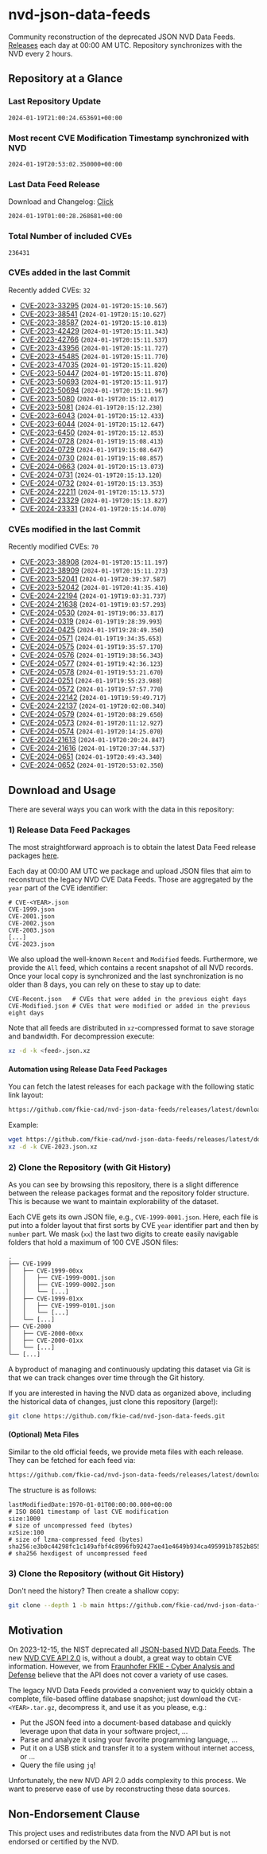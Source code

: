 # nvd-json-data-feeds

Community reconstruction of the deprecated JSON NVD Data Feeds. 
[Releases](https://github.com/fkie-cad/nvd-json-data-feeds/releases/latest) each day at 00:00 AM UTC.
Repository synchronizes with the NVD every 2 hours.

## Repository at a Glance

### Last Repository Update

```plain
2024-01-19T21:00:24.653691+00:00
```

### Most recent CVE Modification Timestamp synchronized with NVD

```plain
2024-01-19T20:53:02.350000+00:00
```

### Last Data Feed Release

Download and Changelog: [Click](https://github.com/fkie-cad/nvd-json-data-feeds/releases/latest)

```plain
2024-01-19T01:00:28.268681+00:00
```

### Total Number of included CVEs

```plain
236431
```

### CVEs added in the last Commit

Recently added CVEs: `32`

* [CVE-2023-33295](CVE-2023/CVE-2023-332xx/CVE-2023-33295.json) (`2024-01-19T20:15:10.567`)
* [CVE-2023-38541](CVE-2023/CVE-2023-385xx/CVE-2023-38541.json) (`2024-01-19T20:15:10.627`)
* [CVE-2023-38587](CVE-2023/CVE-2023-385xx/CVE-2023-38587.json) (`2024-01-19T20:15:10.813`)
* [CVE-2023-42429](CVE-2023/CVE-2023-424xx/CVE-2023-42429.json) (`2024-01-19T20:15:11.343`)
* [CVE-2023-42766](CVE-2023/CVE-2023-427xx/CVE-2023-42766.json) (`2024-01-19T20:15:11.537`)
* [CVE-2023-43956](CVE-2023/CVE-2023-439xx/CVE-2023-43956.json) (`2024-01-19T20:15:11.727`)
* [CVE-2023-45485](CVE-2023/CVE-2023-454xx/CVE-2023-45485.json) (`2024-01-19T20:15:11.770`)
* [CVE-2023-47035](CVE-2023/CVE-2023-470xx/CVE-2023-47035.json) (`2024-01-19T20:15:11.820`)
* [CVE-2023-50447](CVE-2023/CVE-2023-504xx/CVE-2023-50447.json) (`2024-01-19T20:15:11.870`)
* [CVE-2023-50693](CVE-2023/CVE-2023-506xx/CVE-2023-50693.json) (`2024-01-19T20:15:11.917`)
* [CVE-2023-50694](CVE-2023/CVE-2023-506xx/CVE-2023-50694.json) (`2024-01-19T20:15:11.967`)
* [CVE-2023-5080](CVE-2023/CVE-2023-50xx/CVE-2023-5080.json) (`2024-01-19T20:15:12.017`)
* [CVE-2023-5081](CVE-2023/CVE-2023-50xx/CVE-2023-5081.json) (`2024-01-19T20:15:12.230`)
* [CVE-2023-6043](CVE-2023/CVE-2023-60xx/CVE-2023-6043.json) (`2024-01-19T20:15:12.433`)
* [CVE-2023-6044](CVE-2023/CVE-2023-60xx/CVE-2023-6044.json) (`2024-01-19T20:15:12.647`)
* [CVE-2023-6450](CVE-2023/CVE-2023-64xx/CVE-2023-6450.json) (`2024-01-19T20:15:12.853`)
* [CVE-2024-0728](CVE-2024/CVE-2024-07xx/CVE-2024-0728.json) (`2024-01-19T19:15:08.413`)
* [CVE-2024-0729](CVE-2024/CVE-2024-07xx/CVE-2024-0729.json) (`2024-01-19T19:15:08.647`)
* [CVE-2024-0730](CVE-2024/CVE-2024-07xx/CVE-2024-0730.json) (`2024-01-19T19:15:08.857`)
* [CVE-2024-0663](CVE-2024/CVE-2024-06xx/CVE-2024-0663.json) (`2024-01-19T20:15:13.073`)
* [CVE-2024-0731](CVE-2024/CVE-2024-07xx/CVE-2024-0731.json) (`2024-01-19T20:15:13.120`)
* [CVE-2024-0732](CVE-2024/CVE-2024-07xx/CVE-2024-0732.json) (`2024-01-19T20:15:13.353`)
* [CVE-2024-22211](CVE-2024/CVE-2024-222xx/CVE-2024-22211.json) (`2024-01-19T20:15:13.573`)
* [CVE-2024-23329](CVE-2024/CVE-2024-233xx/CVE-2024-23329.json) (`2024-01-19T20:15:13.827`)
* [CVE-2024-23331](CVE-2024/CVE-2024-233xx/CVE-2024-23331.json) (`2024-01-19T20:15:14.070`)


### CVEs modified in the last Commit

Recently modified CVEs: `70`

* [CVE-2023-38908](CVE-2023/CVE-2023-389xx/CVE-2023-38908.json) (`2024-01-19T20:15:11.197`)
* [CVE-2023-38909](CVE-2023/CVE-2023-389xx/CVE-2023-38909.json) (`2024-01-19T20:15:11.273`)
* [CVE-2023-52041](CVE-2023/CVE-2023-520xx/CVE-2023-52041.json) (`2024-01-19T20:39:37.587`)
* [CVE-2023-52042](CVE-2023/CVE-2023-520xx/CVE-2023-52042.json) (`2024-01-19T20:41:35.410`)
* [CVE-2024-22194](CVE-2024/CVE-2024-221xx/CVE-2024-22194.json) (`2024-01-19T19:03:31.737`)
* [CVE-2024-21638](CVE-2024/CVE-2024-216xx/CVE-2024-21638.json) (`2024-01-19T19:03:57.293`)
* [CVE-2024-0530](CVE-2024/CVE-2024-05xx/CVE-2024-0530.json) (`2024-01-19T19:06:33.817`)
* [CVE-2024-0319](CVE-2024/CVE-2024-03xx/CVE-2024-0319.json) (`2024-01-19T19:28:39.993`)
* [CVE-2024-0425](CVE-2024/CVE-2024-04xx/CVE-2024-0425.json) (`2024-01-19T19:28:49.350`)
* [CVE-2024-0571](CVE-2024/CVE-2024-05xx/CVE-2024-0571.json) (`2024-01-19T19:34:35.653`)
* [CVE-2024-0575](CVE-2024/CVE-2024-05xx/CVE-2024-0575.json) (`2024-01-19T19:35:57.170`)
* [CVE-2024-0576](CVE-2024/CVE-2024-05xx/CVE-2024-0576.json) (`2024-01-19T19:38:56.343`)
* [CVE-2024-0577](CVE-2024/CVE-2024-05xx/CVE-2024-0577.json) (`2024-01-19T19:42:36.123`)
* [CVE-2024-0578](CVE-2024/CVE-2024-05xx/CVE-2024-0578.json) (`2024-01-19T19:53:21.670`)
* [CVE-2024-0251](CVE-2024/CVE-2024-02xx/CVE-2024-0251.json) (`2024-01-19T19:55:23.980`)
* [CVE-2024-0572](CVE-2024/CVE-2024-05xx/CVE-2024-0572.json) (`2024-01-19T19:57:57.770`)
* [CVE-2024-22142](CVE-2024/CVE-2024-221xx/CVE-2024-22142.json) (`2024-01-19T19:59:49.717`)
* [CVE-2024-22137](CVE-2024/CVE-2024-221xx/CVE-2024-22137.json) (`2024-01-19T20:02:08.340`)
* [CVE-2024-0579](CVE-2024/CVE-2024-05xx/CVE-2024-0579.json) (`2024-01-19T20:08:29.650`)
* [CVE-2024-0573](CVE-2024/CVE-2024-05xx/CVE-2024-0573.json) (`2024-01-19T20:11:12.927`)
* [CVE-2024-0574](CVE-2024/CVE-2024-05xx/CVE-2024-0574.json) (`2024-01-19T20:14:25.070`)
* [CVE-2024-21613](CVE-2024/CVE-2024-216xx/CVE-2024-21613.json) (`2024-01-19T20:20:24.847`)
* [CVE-2024-21616](CVE-2024/CVE-2024-216xx/CVE-2024-21616.json) (`2024-01-19T20:37:44.537`)
* [CVE-2024-0651](CVE-2024/CVE-2024-06xx/CVE-2024-0651.json) (`2024-01-19T20:49:43.340`)
* [CVE-2024-0652](CVE-2024/CVE-2024-06xx/CVE-2024-0652.json) (`2024-01-19T20:53:02.350`)


## Download and Usage

There are several ways you can work with the data in this repository:

### 1) Release Data Feed Packages

The most straightforward approach is to obtain the latest Data Feed release packages [here](https://github.com/fkie-cad/nvd-json-data-feeds/releases/latest).

Each day at 00:00 AM UTC we package and upload JSON files that aim to reconstruct the legacy NVD CVE Data Feeds.
Those are aggregated by the `year` part of the CVE identifier:

```
# CVE-<YEAR>.json
CVE-1999.json
CVE-2001.json
CVE-2002.json
CVE-2003.json
[...]
CVE-2023.json
```

We also upload the well-known `Recent` and `Modified` feeds.
Furthermore, we provide the `All` feed, which contains a recent snapshot of all NVD records.
Once your local copy is synchronized and the last synchronization is no older than 8 days, you can rely on these to stay up to date:

```plain
CVE-Recent.json   # CVEs that were added in the previous eight days
CVE-Modified.json # CVEs that were modified or added in the previous eight days
```

Note that all feeds are distributed in `xz`-compressed format to save storage and bandwidth.
For decompression execute:

```sh
xz -d -k <feed>.json.xz
```


#### Automation using Release Data Feed Packages

You can fetch the latest releases for each package with the following static link layout:

```sh
https://github.com/fkie-cad/nvd-json-data-feeds/releases/latest/download/CVE-<YEAR>.json.xz
```

Example:

```sh
wget https://github.com/fkie-cad/nvd-json-data-feeds/releases/latest/download/CVE-2023.json.xz
xz -d -k CVE-2023.json.xz
```



### 2) Clone the Repository (with Git History)

As you can see by browsing this repository, there is a slight difference between the release packages format and the repository folder structure.
This is because we want to maintain explorability of the dataset.

Each CVE gets its own JSON file, e.g., `CVE-1999-0001.json`.
Here, each file is put into a folder layout that first sorts by CVE `year` identifier part and then by `number` part.
We mask (`xx`) the last two digits to create easily navigable folders that hold a maximum of 100 CVE JSON files:

```plain
.
├── CVE-1999
│   ├── CVE-1999-00xx
│   │   ├── CVE-1999-0001.json
│   │   ├── CVE-1999-0002.json
│   │   └── [...]
│   ├── CVE-1999-01xx
│   │   ├── CVE-1999-0101.json
│   │   └── [...]
│   └── [...]
├── CVE-2000
│   ├── CVE-2000-00xx
│   ├── CVE-2000-01xx
│   └── [...]
└── [...]
```

A byproduct of managing and continuously updating this dataset via Git is that we can track changes over time through the Git history.

If you are interested in having the NVD data as organized above, including the historical data of changes, just clone this repository (large!):

```sh
git clone https://github.com/fkie-cad/nvd-json-data-feeds.git
```

#### (Optional) Meta Files

Similar to the old official feeds, we provide meta files with each release. They can be fetched for each feed via:

```sh
https://github.com/fkie-cad/nvd-json-data-feeds/releases/latest/download/CVE-<YEAR>.meta
```

The structure is as follows:

```plain
lastModifiedDate:1970-01-01T00:00:00.000+00:00                          # ISO 8601 timestamp of last CVE modification
size:1000                                                               # size of uncompressed feed (bytes)
xzSize:100                                                              # size of lzma-compressed feed (bytes)
sha256:e3b0c44298fc1c149afbf4c8996fb92427ae41e4649b934ca495991b7852b855 # sha256 hexdigest of uncompressed feed
```


### 3) Clone the Repository (without Git History)

Don't need the history? Then create a shallow copy:

```sh
git clone --depth 1 -b main https://github.com/fkie-cad/nvd-json-data-feeds.git
```

## Motivation

On 2023-12-15, the NIST deprecated all [JSON-based NVD Data Feeds](https://nvd.nist.gov/vuln/data-feeds#divRetirementBanner-1).
The new [NVD CVE API 2.0](https://nvd.nist.gov/developers/vulnerabilities) is, without a doubt, a great way to obtain CVE information.
However, we from [Fraunhofer FKIE - Cyber Analysis and Defense](https://www.fkie.fraunhofer.de/en/departments/cad.html) believe that the API does not cover a variety of use cases.

The legacy NVD Data Feeds provided a convenient way to quickly obtain a complete, file-based offline database snapshot; just download the `CVE-<YEAR>.tar.gz`, decompress it, and use it as you please, e.g.:

* Put the JSON feed into a document-based database and quickly leverage upon that data in your software project, ...
* Parse and analyze it using your favorite programming language, ...
* Put it on a USB stick and transfer it to a system without internet access, or ...
* Query the file using `jq`!

Unfortunately, the new NVD API 2.0 adds complexity to this process.
We want to preserve ease of use by reconstructing these data sources.

## Non-Endorsement Clause

This project uses and redistributes data from the NVD API but is not endorsed or certified by the NVD.